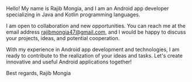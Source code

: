 Hello! My name is Rajib Mongia, and I am an Android app developer specializing in Java and Kotlin programming languages.

I am open to collaboration and new opportunities. You can reach me at the email address rajibmongia47@gmail.com, and I would be happy to discuss your projects, ideas, and potential cooperation.

With my experience in Android app development and technologies, I am ready to contribute to the realization of your ideas and tasks. Let's create innovative and useful Android applications together!

Best regards,
Rajib Mongia
